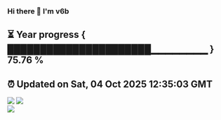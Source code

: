 ### Hi there 👋  I'm v6b  
⏳ Year progress { ██████████████████████▁▁▁▁▁▁▁▁ } 75.76 %
---
⏰ Updated on Sat, 04 Oct 2025 12:35:03 GMT
---
![](https://github-readme-stats.vercel.app/api?username=v6b&bg_color=30,e96443,904e95&title_color=fff&text_color=fff&layout=compact)
![](https://github-readme-stats.vercel.app/api/top-langs/?username=v6b&layout=compact&bg_color=30,e96443,904e95&title_color=fff&text_color=fff)  
![](https://gcore.jsdelivr.net/gh/v6b/v6b@main/assets/github-contribution-grid-snake.svg)

